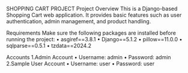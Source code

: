 SHOPPING CART PROJECT
Project Overview
This is a Django-based Shopping Cart web application. It provides basic features such as user authentication, admin management, and product handling.

Requirements
Make sure the following packages are installed before running the project:
•	asgiref==3.8.1
•	Django==5.1.2
•	pillow==11.0.0
•	sqlparse==0.5.1
•	tzdata==2024.2

 Accounts
1.Admin Account
•	Username: admin
•	Password: admin
2.Sample User Account
•	Username: user
•	Password: user
